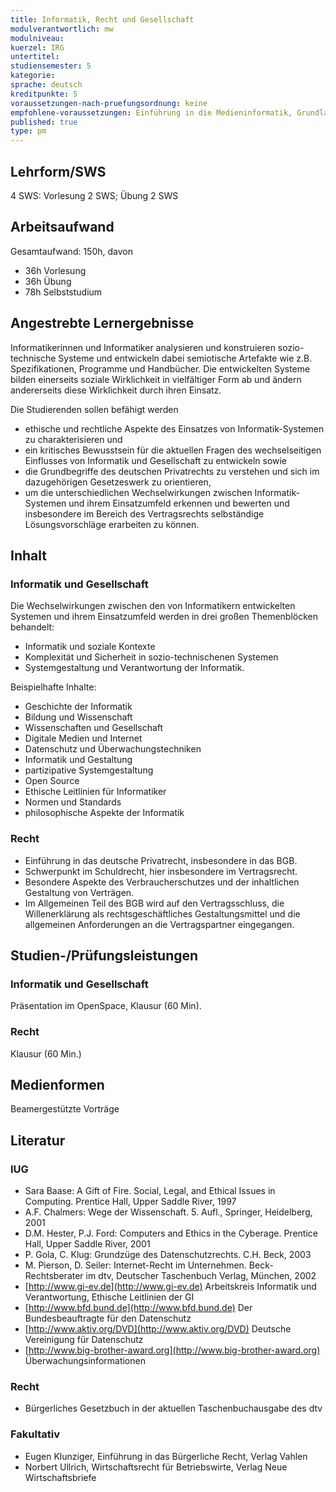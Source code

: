 ```yaml
---
title: Informatik, Recht und Gesellschaft
modulverantwortlich: mw
modulniveau:
kuerzel: IRG
untertitel:
studiensemester: 5
kategorie:
sprache: deutsch
kreditpunkte: 5
voraussetzungen-nach-pruefungsordnung: keine
empfohlene-voraussetzungen: Einführung in die Medieninformatik, Grundlagen der BWL
published: true
type: pm
---
```


## Lehrform/SWS
4 SWS: Vorlesung 2 SWS; Übung 2 SWS

## Arbeitsaufwand
Gesamtaufwand: 150h, davon

* 36h Vorlesung
* 36h Übung
* 78h Selbststudium

## Angestrebte Lernergebnisse
Informatikerinnen und Informatiker analysieren und konstruieren sozio-technische Systeme und entwickeln dabei semiotische Artefakte wie z.B. Spezifikationen, Programme und Handbücher. Die entwickelten Systeme bilden einerseits soziale Wirklichkeit in vielfältiger Form ab und ändern andererseits diese Wirklichkeit durch ihren Einsatz. 

Die Studierenden sollen befähigt werden

* ethische und rechtliche Aspekte des Einsatzes von Informatik-Systemen zu charakterisieren und 
* ein kritisches Bewusstsein für die aktuellen Fragen des wechselseitigen Einflusses von Informatik und Gesellschaft zu entwickeln sowie 
* die Grundbegriffe des deutschen Privatrechts zu verstehen und sich im dazugehörigen Gesetzeswerk zu orientieren, 
* um die unterschiedlichen Wechselwirkungen zwischen Informatik-Systemen und ihrem Einsatzumfeld erkennen und bewerten und insbesondere im Bereich des Vertragsrechts selbständige Lösungsvorschläge erarbeiten zu können.

## Inhalt

### Informatik und Gesellschaft

Die Wechselwirkungen zwischen den von Informatikern entwickelten Systemen und ihrem Einsatzumfeld werden in drei großen Themenblöcken behandelt:

- Informatik und soziale Kontexte
- Komplexität und Sicherheit in sozio-technischenen Systemen
- Systemgestaltung und Verantwortung der Informatik.

Beispielhafte Inhalte: 
- Geschichte der Informatik
- Bildung und Wissenschaft
- Wissenschaften und Gesellschaft
- Digitale Medien und Internet
- Datenschutz und Überwachungstechniken
- Informatik und Gestaltung
- partizipative Systemgestaltung
- Open Source
- Ethische Leitlinien für Informatiker
- Normen und Standards
- philosophische Aspekte der Informatik

### Recht

* Einführung in das deutsche Privatrecht, insbesondere in das BGB. 
* Schwerpunkt im Schuldrecht, hier insbesondere im Vertragsrecht. 
* Besondere Aspekte des Verbraucherschutzes und der inhaltlichen Gestaltung von Verträgen. 
* Im Allgemeinen Teil des BGB wird auf den Vertragsschluss, die Willenerklärung als rechtsgeschäftliches Gestaltungsmittel und die allgemeinen Anforderungen an die Vertragspartner eingegangen.


## Studien-/Prüfungsleistungen
### Informatik und Gesellschaft
Präsentation im OpenSpace, Klausur (60 Min).

### Recht
Klausur (60 Min.)

## Medienformen
Beamergestützte Vorträge

## Literatur
### IUG

- Sara Baase: A Gift of Fire. Social, Legal, and Ethical Issues in Computing. Prentice Hall, Upper Saddle River, 1997
- A.F. Chalmers: Wege der Wissenschaft. 5. Aufl., Springer, Heidelberg, 2001
- D.M. Hester, P.J. Ford: Computers and Ethics in the Cyberage. Prentice Hall, Upper Saddle River, 2001
- P. Gola, C. Klug: Grundzüge des Datenschutzrechts. C.H. Beck, 2003
- M. Pierson, D. Seiler: Internet-Recht im Unternehmen. Beck-Rechtsberater im dtv, Deutscher Taschenbuch Verlag, München, 2002
- [http://www.gi-ev.de](http://www.gi-ev.de) Arbeitskreis Informatik und Verantwortung, Ethische Leitlinien der GI
- [http://www.bfd.bund.de](http://www.bfd.bund.de) Der Bundesbeauftragte für den Datenschutz
- [http://www.aktiv.org/DVD](http://www.aktiv.org/DVD) Deutsche Vereinigung für Datenschutz
- [http://www.big-brother-award.org](http://www.big-brother-award.org) Überwachungsinformationen

### Recht

- Bürgerliches Gesetzbuch in der aktuellen Taschenbuchausgabe des dtv

### Fakultativ

- Eugen Klunziger, Einführung in das Bürgerliche Recht, Verlag Vahlen
- Norbert Ullrich, Wirtschaftsrecht für Betriebswirte, Verlag Neue Wirtschaftsbriefe
